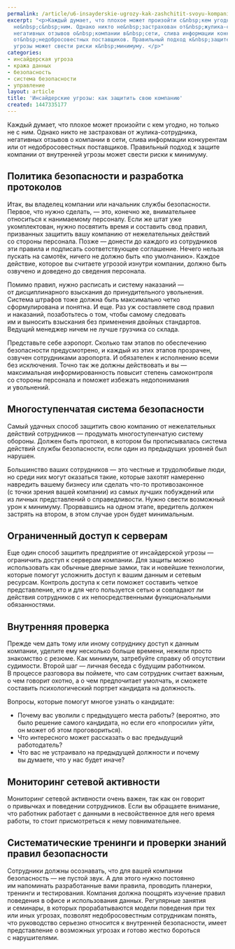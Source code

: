 ```yaml
---
permalink: /article/u6-insayderskie-ugrozy-kak-zashchitit-svoyu-kompaniyu
excerpt: "<p>Каждый думает, что плохое может произойти с&nbsp;кем угодно, но&nbsp;только
  не&nbsp;с&nbsp;ним. Однако никто не&nbsp;застрахован от&nbsp;жулика-сотрудника,
  негативных отзывов о&nbsp;компании в&nbsp;сети, слива информации конкурентам или
  от&nbsp;недобросовестных поставщиков. Правильный подход к&nbsp;защите компании от&nbsp;внутренней
  угрозы может свести риски к&nbsp;минимуму. </p>"
categories:
- инсайдерская угроза
- кража данных
- безопасность
- система безопасности
- управление
layout: article
title: 'Инсайдерские угрозы: как защитить свою компанию'
created: 1447335177
---
```

Каждый думает, что плохое может произойти с кем угодно, но только не с ним. Однако никто не застрахован от жулика-сотрудника, негативных отзывов о компании в сети, слива информации конкурентам или от недобросовестных поставщиков. Правильный подход к защите компании от внутренней угрозы может свести риски к минимуму.

## Политика безопасности и разработка протоколов ##

Итак, вы владелец компании или начальник службы безопасности. Первое, что нужно сделать, — это, конечно же, внимательнее относиться к нанимаемому персоналу. Если же штат уже укомплектован, нужно посвятить время и составить свод правил, призванных защитить вашу компанию от нежелательных действий со стороны персонала. Позже — донести до каждого из сотрудников эти правила и подписать соответствующее соглашение. Нечего нельзя пускать на самотёк, ничего не должно быть «по умолчанию». Каждое действие, которое вы считаете угрозой изнутри компании, должно быть озвучено и доведено до сведения персонала.

Помимо правил, нужно расписать и систему наказаний — от дисциплинарного взыскания до принудительного увольнения. Система штрафов тоже должна быть максимально четко сформулирована и понятна. И еще. Раз уж составляете свод правил и наказаний, позаботьтесь о том, чтобы самому следовать им и выносить взыскания без применения двойных стандартов. Ведущий менеджер ничем не лучше грузчика со склада.

Представьте себе аэропорт. Сколько там этапов по обеспечению безопасности предусмотрено, и каждый из этих этапов прозрачен, озвучен сотрудниками аэропорта. И обязателен к исполнению всеми без исключения. Точно так же должны действовать и вы — максимальная информированность повысит степень самоконтроля со стороны персонала и поможет избежать недопонимания и увольнений.

## Многоступенчатая система безопасности ##

Самый удачных способ защитить свою компанию от нежелательных действий сотрудников — продумать многоступенчатую систему обороны. Должен быть протокол, в котором бы прописывалась система действий службы безопасности, если один из предыдущих уровней был нарушен.

Большинство ваших сотрудников — это честные и трудолюбивые люди, но среди них могут оказаться такие, которые захотят намеренно навредить вашему бизнесу или сделать что-то противозаконное (с точки зрения вашей компании) из самых лучших побуждений или из личных представлений о справедливости. Нужно свести возможный урон к минимуму. Прорвавшись на одном этапе, вредитель должен застрять на втором, в этом случае урон будет минимальным.

## Ограниченный доступ к серверам ##

Еще один способ защитить предприятие от инсайдерской угрозы — ограничить доступ к серверам компании. Для защиты можно использовать как обычные дверные замки, так и новейшие технологии, которые помогут усложнить доступ к вашим данным и сетевым ресурсам. Контроль доступа к сети поможет составить четкое представление, кто и для чего пользуется сетью и совпадают ли действия сотрудников с их непосредственными функциональными обязанностями.

## Внутренняя проверка ##

Прежде чем дать тому или иному сотруднику доступ к данным компании, уделите ему несколько больше времени, нежели просто знакомство с резюме. Как минимум, затребуйте справку об отсутствии судимости. Второй шаг — личная беседа с будущим работником. В процессе разговора вы поймете, что сам сотрудник считает важным, о чем говорит охотно, а о чем предпочитает умолчать, и сможете составить психологический портрет кандидата на должность.

Вопросы, которые помогут многое узнать о кандидате:

 *  Почему вас уволили с предыдущего места работы? (вероятно, это было решение самого кандидата, но если его «попросили» уйти, он может об этом проговориться).
 *  Что интересного может рассказать о вас предыдущий работодатель?
 *  Что вас не устраивало на предыдущей должности и почему вы думаете, что у нас будет иначе?

## Мониторинг сетевой активности ##

Мониторинг сетевой активности очень важен, так как он говорит о привычках и поведении сотрудников. Если вы обращаете внимание, что работник работает с данными в несвойственное для него время работы, то стоит присмотреться к нему повнимательнее.

## Систематические тренинги и проверки знаний правил безопасности ##

Сотрудники должны осознавать, что для вашей компании безопасность — не пустой звук. А для этого нужно постоянно им напоминать разработанные вами правила, проводить планерки, тренинги и тестирования. Компания должна поощрять изучение правил поведения в офисе и использования данных. Регулярные занятия и семинары, в которых прорабатываются модели поведения при тех или иных угрозах, позволят недобросовестным сотрудникам понять, что руководство серьезно относится к внутренней безопасности, имеет представление о возможных угрозах и готово жестко бороться с нарушителями.
